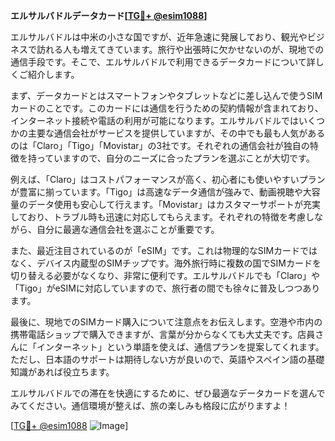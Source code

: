 **エルサルバドルデータカード[[TG💪+ @esim1088](https://t.me/s/esim1088)]**

エルサルバドルは中米の小さな国ですが、近年急速に発展しており、観光やビジネスで訪れる人も増えてきています。旅行や出張時に欠かせないのが、現地での通信手段です。そこで、エルサルバドルで利用できるデータカードについて詳しくご紹介します。

まず、データカードとはスマートフォンやタブレットなどに差し込んで使うSIMカードのことです。このカードには通信を行うための契約情報が含まれており、インターネット接続や電話の利用が可能になります。エルサルバドルではいくつかの主要な通信会社がサービスを提供していますが、その中でも最も人気があるのは「Claro」「Tigo」「Movistar」の3社です。それぞれの通信会社が独自の特徴を持っていますので、自分のニーズに合ったプランを選ぶことが大切です。

例えば、「Claro」はコストパフォーマンスが高く、初心者にも使いやすいプランが豊富に揃っています。「Tigo」は高速なデータ通信が強みで、動画視聴や大容量のデータ使用も安心して行えます。「Movistar」はカスタマーサポートが充実しており、トラブル時も迅速に対応してもらえます。それぞれの特徴を考慮しながら、自分に最適な通信会社を選ぶことが重要です。

また、最近注目されているのが「eSIM」です。これは物理的なSIMカードではなく、デバイス内蔵型のSIMチップです。海外旅行時に複数の国でSIMカードを切り替える必要がなくなり、非常に便利です。エルサルバドルでも「Claro」や「Tigo」がeSIMに対応していますので、旅行者の間でも徐々に普及しつつあります。

最後に、現地でのSIMカード購入について注意点をお伝えします。空港や市内の携帯電話ショップで購入できますが、言葉が分からなくても大丈夫です。店員さんに「インターネット」という単語を使えば、通信プランを提案してくれます。ただし、日本語のサポートは期待しない方が良いので、英語やスペイン語の基礎知識があれば役立ちます。

エルサルバドルでの滞在を快適にするために、ぜひ最適なデータカードを選んでみてください。通信環境が整えば、旅の楽しみも格段に広がりますよ！

[[TG💪+ @esim1088](https://t.me/s/esim1088) ![Image](https://i.postimg.cc/Y0z9fWf4/image.png)]